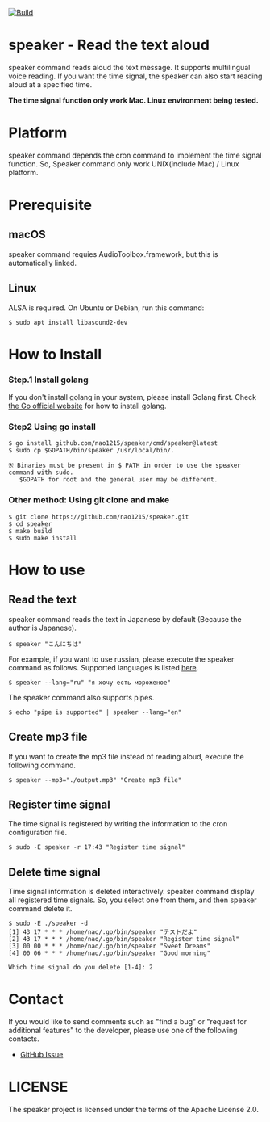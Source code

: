 [![Build](https://github.com/nao1215/speaker/actions/workflows/build.yml/badge.svg)](https://github.com/nao1215/speaker/actions/workflows/build.yml)
# speaker - Read the text aloud
speaker command reads aloud the text message. It supports multilingual voice reading. If you want the time signal, the speaker can also start reading aloud at a specified time.  

**The time signal function only work Mac. Linux environment being tested.**

# Platform
speaker command depends the cron command to implement the time signal function. So, Speaker command only work UNIX(include Mac) / Linux platform.

# Prerequisite
## macOS
speaker command requies AudioToolbox.framework, but this is automatically linked.

## Linux
ALSA is required. On Ubuntu or Debian, run this command:
```
$ sudo apt install libasound2-dev
```

# How to Install
### Step.1 Install golang
If you don't install golang in your system, please install Golang first. Check [the Go official website](https://go.dev/doc/install) for how to install golang.

### Step2 Using go install
```
$ go install github.com/nao1215/speaker/cmd/speaker@latest
$ sudo cp $GOPATH/bin/speaker /usr/local/bin/.

※ Binaries must be present in $ PATH in order to use the speaker command with sudo.
   $GOPATH for root and the general user may be different.
```
### Other method: Using git clone and make

```
$ git clone https://github.com/nao1215/speaker.git
$ cd speaker
$ make build
$ sudo make install
```
# How to use
## Read the text
speaker command reads the text in Japanese by default (Because the author is Japanese). 
```
$ speaker "こんにちは"
```

For example, if you want to use russian, please execute the speaker command as follows. Supported languages is listed [here](./doc/SupportedLanguage.md).

```
$ speaker --lang="ru" "я хочу есть мороженое"
```
The speaker command also supports pipes.

```
$ echo "pipe is supported" | speaker --lang="en"
```

## Create mp3 file
If you want to create the mp3 file instead of reading aloud, execute the following command.
```
$ speaker --mp3="./output.mp3" "Create mp3 file"
```

## Register time signal
The time signal is registered by writing the information to the cron configuration file.
```
$ sudo -E speaker -r 17:43 "Register time signal"
```

## Delete time signal
Time signal information is deleted interactively. speaker command display all registered time signals. So, you select one from them, and then speaker command delete it.
```
$ sudo -E ./speaker -d
[1] 43 17 * * * /home/nao/.go/bin/speaker "テストだよ"
[2] 43 17 * * * /home/nao/.go/bin/speaker "Register time signal"
[3] 00 00 * * * /home/nao/.go/bin/speaker "Sweet Dreams"
[4] 00 06 * * * /home/nao/.go/bin/speaker "Good morning"

Which time signal do you delete [1-4]: 2
```

# Contact
If you would like to send comments such as "find a bug" or "request for additional features" to the developer, please use one of the following contacts.

- [GitHub Issue](https://github.com/nao1215/speaker/issues)

# LICENSE
The speaker project is licensed under the terms of the Apache License 2.0.
